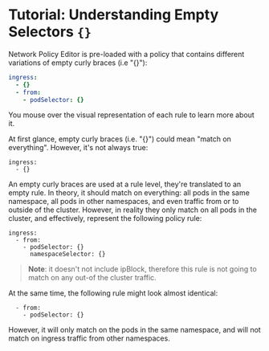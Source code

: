 # Tutorial: Understanding Empty Selectors `{}`

Network Policy Editor is pre-loaded with a policy that contains different variations of empty curly braces (i.e "{}"):

```yaml
ingress:
  - {}
  - from:
    - podSelector: {}
```

You mouse over the visual representation of each rule to learn more about it. 

At first glance, empty curly braces (i.e. "{}") could mean "match on everything". However, it's not always true:

```
ingress:
  - {}
```

An empty curly braces are used at a rule level, they're translated to an empty rule. In theory, it should match on everything: all pods in the same namespace, all pods in other namespaces, and even traffic from or to outside of the cluster. However, in reality they only match on all pods in the cluster, and effectively, represent the following policy rule:
```
ingress:
  - from:
    - podSelector: {}
      namespaceSelector: {}
```

> **Note**: it doesn't not include ipBlock, therefore this rule is not going to match on any out-of the cluster traffic.

At the same time, the following rule might look almost identical:

```
  - from:
    - podSelector: {}
```

However, it will only match on the pods in the same namespace, and will not match on ingress traffic from other namespaces.